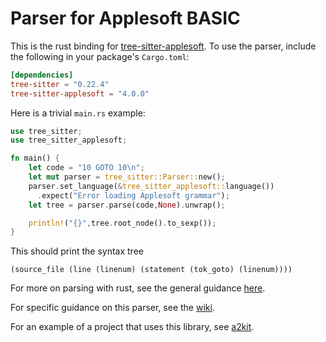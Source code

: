 Parser for Applesoft BASIC
==========================

This is the rust binding for [tree-sitter-applesoft](https://github.com/dfgordon/tree-sitter-applesoft).  To use the parser, include the following in your package's `Cargo.toml`:
```toml
[dependencies]
tree-sitter = "0.22.4"
tree-sitter-applesoft = "4.0.0"
```
Here is a trivial `main.rs` example:
```rust
use tree_sitter;
use tree_sitter_applesoft;

fn main() {
    let code = "10 GOTO 10\n";
    let mut parser = tree_sitter::Parser::new();
    parser.set_language(&tree_sitter_applesoft::language())
      .expect("Error loading Applesoft grammar");
    let tree = parser.parse(code,None).unwrap();

    println!("{}",tree.root_node().to_sexp());
}
```
This should print the syntax tree
```
(source_file (line (linenum) (statement (tok_goto) (linenum))))
```

For more on parsing with rust, see the general guidance [here](https://github.com/tree-sitter/tree-sitter/blob/master/lib/binding_rust/README.md).

For specific guidance on this parser, see the [wiki](https://github.com/dfgordon/tree-sitter-applesoft/wiki).

For an example of a project that uses this library, see [a2kit](https://github.com/dfgordon/a2kit).
